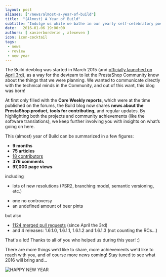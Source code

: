 ```yaml
---
layout: post
aliases: ["/news/almost-a-year-of-build"]
title:  "(Almost) A Year of Build"
subtitle: "Indulge us while we bathe in our yearly self-celebratory post"
date:   2016-01-06 19:00:00
authors: [ xavierborderie , alexeven ]
icon: icon-cocktail
tags:
 - news
 - review
 - new year
---
```


The Build devblog was started in March 2015 (and [officially launched on April 3rd](http://build.prestashop.com/news/welcome/)), as a way for the devteam to let the PrestaShop Community know about the things that we were planning.
We wanted to communicate directly with the technical minds in the Community, and out of this want, this blog was born!

At first only filled with the **Core Weekly reports**, which were at the time published on the forums, the Build blog now shares **news about the PrestaShop product**, **tools for contributing**, and regular updates. By highlighting both the projects and community achievements (like the software translations), we keep further involving you with insights on what’s going on here.

This (almost) year of Build can be summarized in a few figures:

* **9 months**
* **75 articles**
* [18 contributors](http://build.prestashop.com/about/)
* **376 comments**
* **97,000 page views**

including

* lots of new resolutions (PSR2, branching model, semantic versioning, etc.)
* <p style="margin-bottom:0;"><strike>one</strike> no controversy</p>
* an undefined amount of beer pints

but also

* [1124 merged pull requests](https://github.com/PrestaShop/PrestaShop/pulls?utf8=%E2%9C%93&q=is%3Apr+merged%3A2015-04-03..2015-12-31) (since April the 3rd)
* and 4 releases: 1.6.1.0, 1.6.1.1, 1.6.1.2 and 1.6.1.3 (not counting the RCs…)

That's a lot!
Thanks to all of you who helped us during this year! :)

There are more things we’d like to share, more achievements we'd like to reach with you, and of course more news coming! Stay tuned to see what 2016 will bring and...

![HAPPY NEW YEAR](/assets/images/2016/01/build_new_year.png)

